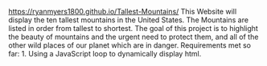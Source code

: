 https://ryanmyers1800.github.io/Tallest-Mountains/
This Website will display the ten tallest mountains in the United States. The Mountains are listed in order from tallest to shortest. The goal of this project is to highlight the beauty of mountains and the urgent need to protect them, and all of the other wild places of our planet which are in danger. 
Requirements met so far: 
     1. Using a JavaScript loop to dynamically display html.
